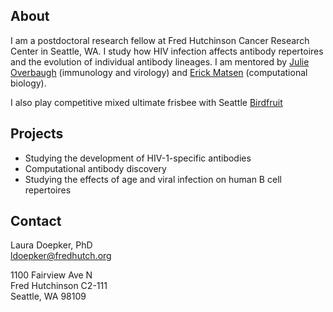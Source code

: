 ## About

I am a postdoctoral research fellow at Fred Hutchinson Cancer Research Center in Seattle, WA.  I study how HIV infection affects antibody repertoires and the evolution of individual antibody lineages.  I am mentored by [Julie Overbaugh](https://research.fhcrc.org/overbaugh/en.html) (immunology and virology) and [Erick Matsen](https://matsen.fredhutch.org/) (computational biology).

I also play competitive mixed ultimate frisbee with Seattle [Birdfruit](https://seattlebirdfruit.com/)


## Projects
- Studying the development of HIV-1-specific antibodies
- Computational antibody discovery
- Studying the effects of age and viral infection on human B cell repertoires


## Contact
Laura Doepker, PhD  
ldoepker@fredhutch.org

1100 Fairview Ave N  
Fred Hutchinson C2-111  
Seattle, WA 98109
